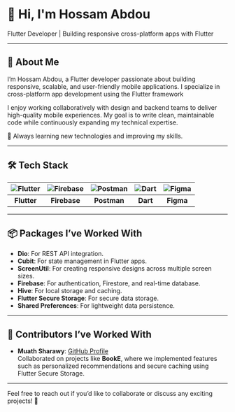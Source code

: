 # 👋 Hi, I'm Hossam Abdou

Flutter Developer | Building responsive cross-platform apps with Flutter  

---
## 🌟 **About Me**

I’m Hossam Abdou, a Flutter developer passionate about building responsive, scalable, and user-friendly mobile applications. I specialize in cross-platform app development using the Flutter framework

I enjoy working collaboratively with design and backend teams to deliver high-quality mobile experiences. My goal is to write clean, maintainable code while continuously expanding my technical expertise.

🚀 Always learning new technologies and improving my skills.

---
## 🛠 **Tech Stack**

| ![Flutter](https://img.shields.io/badge/Flutter-02569B?style=for-the-badge&logo=flutter&logoColor=white) | ![Firebase](https://img.shields.io/badge/Firebase-FFCA28?style=for-the-badge&logo=firebase&logoColor=black) | ![Postman](https://img.shields.io/badge/Postman-FF6C37?style=for-the-badge&logo=postman&logoColor=white) | ![Dart](https://img.shields.io/badge/Dart-0175C2?style=for-the-badge&logo=dart&logoColor=white) | ![Figma](https://img.shields.io/badge/Figma-F24E1E?style=for-the-badge&logo=figma&logoColor=white) |
|:---:|:---:|:---:|:---:|:---:|
| **Flutter** | **Firebase** | **Postman** | **Dart** | **Figma** |

---

## 📦 **Packages I’ve Worked With**
- **Dio**: For REST API integration.
- **Cubit**: For state management in Flutter apps.
- **ScreenUtil**: For creating responsive designs across multiple screen sizes.
- **Firebase**: For authentication, Firestore, and real-time database.
- **Hive**: For local storage and caching.
- **Flutter Secure Storage**: For secure data storage.
- **Shared Preferences**: For lightweight data persistence.

---

## 👥 **Contributors I’ve Worked With**
- **Muath Sharawy**: [GitHub Profile](https://github.com/muathsharawy99)  
  Collaborated on projects like **BookE**, where we implemented features such as personalized recommendations and secure caching using Flutter Secure Storage.

---

Feel free to reach out if you’d like to collaborate or discuss any exciting projects! 🚀

